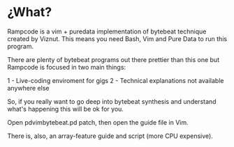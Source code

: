 # ¿What?

Rampcode is a vim + puredata implementation of bytebeat technique created by Viznut.  This means you need Bash, Vim and Pure Data to run this program.

There are plenty of bytebeat programs out there prettier than this one but Rampcode is focused in two main things:

1 - Live-coding enviroment for gigs
2 - Technical explanations not available anywhere else

So, if you really want to go deep into bytebeat synthesis and understand what's happening this will be ok for you.

Open pdvimbytebeat.pd patch, then open the guide file in Vim.

There is, also, an array-feature guide and script (more CPU expensive).
